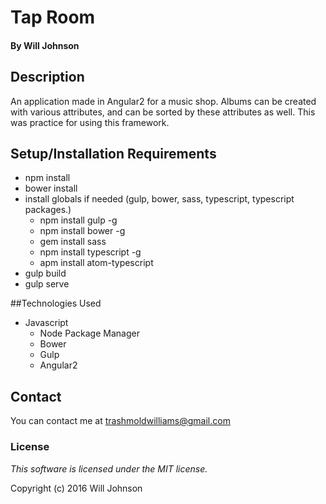 # Tap Room

#### By Will Johnson

## Description

An application made in Angular2 for a music shop. Albums can be created with various attributes, and can be sorted by these attributes as well. This was practice for using this framework.

## Setup/Installation Requirements

- npm install
- bower install
- install globals if needed (gulp, bower, sass, typescript, typescript packages.)
  - npm install gulp -g
  - npm install bower -g
  - gem install sass
  - npm install typescript -g
  - apm install atom-typescript
- gulp build
- gulp serve

##Technologies Used
* Javascript
  * Node Package Manager
  * Bower
  * Gulp
  * Angular2

## Contact
You can contact me at trashmoldwilliams@gmail.com

### License

*This software is licensed under the MIT license.*

Copyright (c) 2016 Will Johnson
